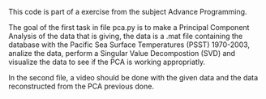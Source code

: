 This code is part of a exercise from the subject Advance Programming.

The goal of the first task in file pca.py is to make a Principal Component Analysis of the data that 
is giving, the data is a .mat file containing the database with the Pacific Sea Surface Temperatures
(PSST) 1970-2003, analize the data, perform a Singular Value Decompostion (SVD) and visualize the
data to see if the PCA is working appropriatly.

In the second file, a video should be done with the given data and the data reconstructed from
the PCA previous done.
